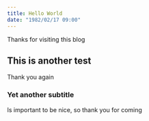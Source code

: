 ```yaml
---
title: Hello World
date: "1982/02/17 09:00"
---
```

Thanks for visiting this blog

## This is another test
Thank you again

### Yet another subtitle
Is important to be nice, so thank you for coming